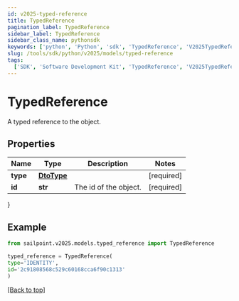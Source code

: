 ```yaml
---
id: v2025-typed-reference
title: TypedReference
pagination_label: TypedReference
sidebar_label: TypedReference
sidebar_class_name: pythonsdk
keywords: ['python', 'Python', 'sdk', 'TypedReference', 'V2025TypedReference']
slug: /tools/sdk/python/v2025/models/typed-reference
tags:
  ['SDK', 'Software Development Kit', 'TypedReference', 'V2025TypedReference']
---
```


# TypedReference

A typed reference to the object.

## Properties

| Name     | Type                    | Description           | Notes      |
| -------- | ----------------------- | --------------------- | ---------- |
| **type** | [**DtoType**](dto-type) |                       | [required] |
| **id**   | **str**                 | The id of the object. | [required] |

}

## Example

```python
from sailpoint.v2025.models.typed_reference import TypedReference

typed_reference = TypedReference(
type='IDENTITY',
id='2c91808568c529c60168cca6f90c1313'
)

```

[[Back to top]](#)
